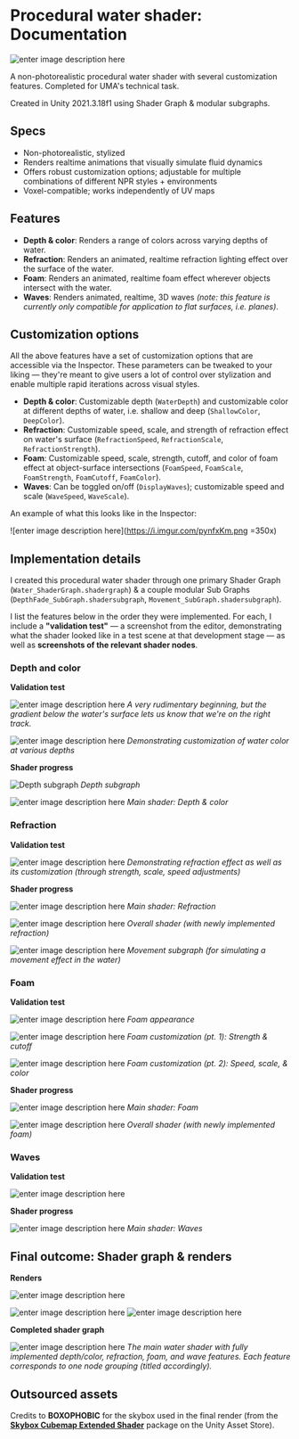 # Procedural water shader: Documentation

![enter image description here](https://s11.gifyu.com/images/ScHRE.gif)

A non-photorealistic procedural water shader with several customization features. Completed for UMA's technical task.

Created in Unity 2021.3.18f1 using Shader Graph & modular subgraphs.

## Specs

- Non-photorealistic, stylized
- Renders realtime animations that visually simulate fluid dynamics
- Offers robust customization options; adjustable for multiple combinations of different NPR styles + environments
- Voxel-compatible; works independently of UV maps

## Features

 - **Depth & color**: Renders a range of colors across varying depths of water.
 - **Refraction**: Renders an animated, realtime refraction lighting effect over the surface of the water.
 - **Foam**: Renders an animated, realtime foam effect wherever objects intersect with the water.
 - **Waves**: Renders animated, realtime, 3D waves *(note: this feature is currently only compatible for application to flat surfaces, i.e. planes)*.

## Customization options

All the above features have a set of customization options that are accessible via the Inspector. These parameters can be tweaked to your liking — they're meant to give users a lot of control over stylization and enable multiple rapid iterations across visual styles.

- **Depth & color**: Customizable depth (`WaterDepth`) and customizable color at different depths of water, i.e. shallow and deep (`ShallowColor`, `DeepColor`).
- **Refraction**: Customizable speed, scale, and strength of refraction effect on water's surface (`RefractionSpeed`, `RefractionScale`, `RefractionStrength`).
- **Foam**: Customizable speed, scale, strength, cutoff, and color of foam effect at object-surface intersections (`FoamSpeed`, `FoamScale`, `FoamStrength`, `FoamCutoff`, `FoamColor`).
- **Waves**: Can be toggled on/off (`DisplayWaves`); customizable speed and scale (`WaveSpeed`, `WaveScale`).

An example of what this looks like in the Inspector:

![enter image description here](https://i.imgur.com/pynfxKm.png =350x)

## Implementation details

I created this procedural water shader through one primary Shader Graph (`Water_ShaderGraph.shadergraph`) & a couple modular Sub Graphs (`DepthFade_SubGraph.shadersubgraph`, `Movement_SubGraph.shadersubgraph`).

I list the features below in the order they were implemented. For each, I include a **"validation test"** — a screenshot from the editor, demonstrating what the shader looked like in a test scene at that development stage — as well as **screenshots of the relevant shader nodes**.

### Depth and color

**Validation test**

![enter image description here](https://s11.gifyu.com/images/ScHlB.gif)
*A very rudimentary beginning, but the gradient below the water's surface lets us know that we're on the right track.*

![enter image description here](https://s11.gifyu.com/images/ScHQL.gif)
*Demonstrating customization of water color at various depths*

**Shader progress**

![Depth subgraph](https://i.imgur.com/WyPXp2r.png)
*Depth subgraph*

![enter image description here](https://i.imgur.com/24OsVFw.png)
*Main shader: Depth & color*

### Refraction

**Validation test**

![enter image description here](https://s12.gifyu.com/images/ScHcW.gif)
*Demonstrating refraction effect as well as its customization (through strength, scale, speed adjustments)*

**Shader progress**

![enter image description here](https://i.imgur.com/DchwKbk.png)
*Main shader: Refraction*

![enter image description here](https://i.imgur.com/hagplOd.png)
*Overall shader (with newly implemented refraction)*

![enter image description here](https://i.imgur.com/DSh8r92.png)
*Movement subgraph (for simulating a movement effect in the water)*

### Foam

**Validation test**

![enter image description here](https://s11.gifyu.com/images/ScHcj.gif)
*Foam appearance*

![enter image description here](https://s11.gifyu.com/images/ScHRH.gif)
*Foam customization (pt. 1): Strength & cutoff*

![enter image description here](https://s12.gifyu.com/images/ScH6e.gif)
*Foam customization (pt. 2): Speed, scale, & color*

**Shader progress**

![enter image description here](https://i.imgur.com/DmjpsFU.png)
*Main shader: Foam*

![enter image description here](https://i.imgur.com/3cQWUU4.png)
*Overall shader (with newly implemented foam)*

### Waves

**Validation test**

![enter image description here](https://s11.gifyu.com/images/ScH6Z.gif)

**Shader progress**

![enter image description here](https://i.imgur.com/0eqTFAt.png)
*Main shader: Waves*

## Final outcome: Shader graph & renders

**Renders**

![enter image description here](https://s11.gifyu.com/images/ScHRE.gif)

![enter image description here](https://s12.gifyu.com/images/ScH7O.gif)
![enter image description here](https://s12.gifyu.com/images/ScHIz.gif)

**Completed shader graph**

![enter image description here](https://s12.gifyu.com/images/ScHiq.gif)
*The main water shader with fully implemented depth/color, refraction, foam, and wave features. Each feature corresponds to one node grouping (titled accordingly).*

## Outsourced assets

Credits to **BOXOPHOBIC** for the skybox used in the final render (from the [**Skybox Cubemap Extended Shader**](https://assetstore.unity.com/packages/vfx/shaders/free-skybox-extended-shader-107400) package on the Unity Asset Store).
